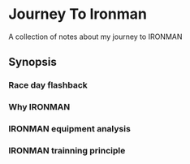 # Journey To Ironman
A collection of notes about my journey to IRONMAN

## Synopsis

### Race day flashback
### Why IRONMAN
### IRONMAN equipment analysis
### IRONMAN trainning principle 
